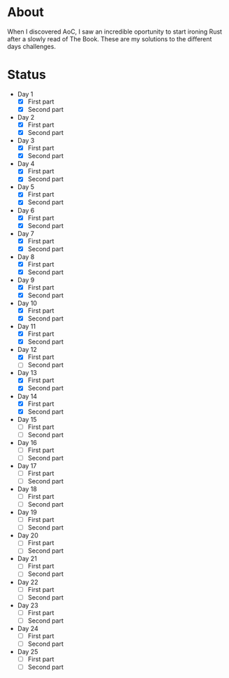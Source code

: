 # About

When I discovered AoC, I saw an incredible oportunity to start ironing Rust after a slowly read of The Book. These are my solutions to the different days challenges.

# Status

- Day 1
  - [x] First part
  - [x] Second part
  
- Day 2
  - [x] First part
  - [x] Second part
  
- Day 3
  - [x] First part
  - [x] Second part
  
- Day 4
  - [x] First part
  - [x] Second part
  
- Day 5
  - [x] First part
  - [x] Second part
  
- Day 6
  - [x] First part
  - [x] Second part
  
- Day 7
  - [x] First part
  - [x] Second part
  
- Day 8
  - [x] First part
  - [x] Second part
  
- Day 9
  - [x] First part
  - [x] Second part
  
- Day 10
  - [x] First part
  - [x] Second part
  
- Day 11
  - [x] First part
  - [x] Second part
  
- Day 12
  - [x] First part
  - [ ] Second part
  
- Day 13
  - [x] First part
  - [x] Second part
  
- Day 14
  - [x] First part
  - [x] Second part
  
- Day 15
  - [ ] First part
  - [ ] Second part
  
- Day 16
  - [ ] First part
  - [ ] Second part
  
- Day 17
  - [ ] First part
  - [ ] Second part
  
- Day 18
  - [ ] First part
  - [ ] Second part
  
- Day 19
  - [ ] First part
  - [ ] Second part
  
- Day 20
  - [ ] First part
  - [ ] Second part
  
- Day 21
  - [ ] First part
  - [ ] Second part
  
- Day 22
  - [ ] First part
  - [ ] Second part
  
- Day 23
  - [ ] First part
  - [ ] Second part
  
- Day 24
  - [ ] First part
  - [ ] Second part
  
- Day 25
  - [ ] First part
  - [ ] Second part
